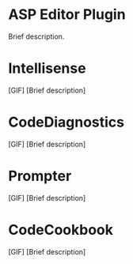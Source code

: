 # ASP Editor Plugin

Brief description.


# Intellisense

[GIF]
[Brief description]

# CodeDiagnostics

[GIF]
[Brief description]

# Prompter

[GIF]
[Brief description]

# CodeCookbook


[GIF]
[Brief description]

